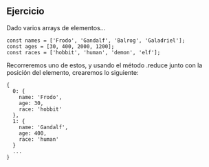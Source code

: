 ## Ejercicio

Dado varios arrays de elementos...

```
const names = ['Frodo', 'Gandalf', 'Balrog', 'Galadriel'];
const ages = [30, 400, 2000, 1200];
const races = ['hobbit', 'human', 'demon', 'elf'];
```

Recorreremos uno de estos, y usando el método .reduce junto con la posición del elemento, crearemos lo siguiente:

```
{
  0: {
    name: 'Frodo',
    age: 30,
    race: 'hobbit'
  },
  1: {
    name: 'Gandalf',
    age: 400,
    race: 'human'
  }
  ...
}
```
